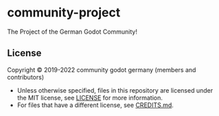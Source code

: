 # community-project
The Project of the German Godot Community!

## License

Copyright © 2019-2022 community godot germany (members and contributors)

- Unless otherwise specified, files in this repository are licensed under the MIT license, see [LICENSE](LICENSE) for more information.
- For files that have a different license, see [CREDITS.md](CREDITS.md).
